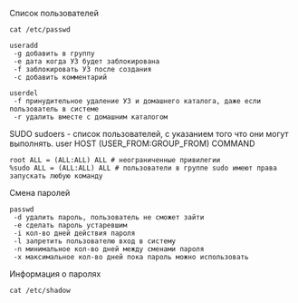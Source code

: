 Список пользователей
```
cat /etc/passwd
```

```
useradd
 -g добавить в группу
 -e дата когда УЗ будет заблокирована
 -f заблокировать УЗ после создания
 -c добавить комментарий
```

```
userdel
 -f принудительное удаление УЗ и домашнего каталога, даже если пользователь в системе
 -r удалить вместе с домашним каталогом
```

SUDO
sudoers - список пользователей, с указанием того что они могут выполнять.
user HOST (USER_FROM:GROUP_FROM) COMMAND

	root ALL = (ALL:ALL) ALL # неограниченные привилегии
	%sudo ALL = (ALL:ALL) ALL # пользователи в группе sudo имеют права запускать любую команду

Смена паролей
```
passwd
 -d удалить пароль, пользователь не сможет зайти
 -e сделать пароль устаревшим
 -i кол-во дней действия пароля
 -l запретить пользователю вход в систему
 -n минимальное кол-во дней между сменами пароля
 -x максимальное кол-во дней пока пароль можно использовать
```

Информация о паролях
```
cat /etc/shadow
```